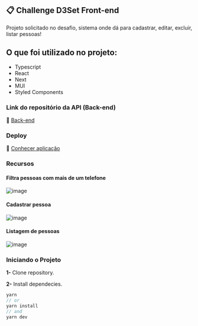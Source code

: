 ## 📋 Challenge D3Set Front-end

Projeto solicitado no desafio, sistema onde dá para cadastrar, editar, excluir, listar pessoas!

## O que foi utilizado no projeto:

- Typescript
- React 
- Next
- MUI
- Styled Components

### Link do repositório da API (Back-end)

🔗 [Back-end](https://github.com/jrsousadev/d3set-challenge-fullstack-api)

### Deploy 

🔗 [Conhecer aplicação](https://challenge-d3set-web.herokuapp.com/)

### Recursos

#### Filtra pessoas com mais de um telefone

![image](https://user-images.githubusercontent.com/92350736/189261334-05b63151-bb7a-43e2-acb5-8b223bf52bb4.png)

#### Cadastrar pessoa

![image](https://user-images.githubusercontent.com/92350736/189261383-bf50a3ef-b9ab-4e14-8c57-700fb2b62d57.png)

#### Listagem de pessoas

![image](https://user-images.githubusercontent.com/92350736/189261279-f98b9392-dd35-4bbe-aca9-5837677fab8c.png)

### Iniciando o Projeto

**1-** Clone repository.

**2-** Install dependecies.
```js
yarn
// or
yarn install
// and
yarn dev
```
